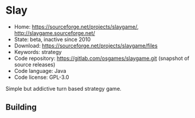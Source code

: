 # Slay

- Home: https://sourceforge.net/projects/slaygame/, http://slaygame.sourceforge.net/
- State: beta, inactive since 2010
- Download: https://sourceforge.net/projects/slaygame/files
- Keywords: strategy
- Code repository: https://gitlab.com/osgames/slaygame.git (snapshot of source releases)
- Code language: Java
- Code license: GPL-3.0

Simple but addictive turn based strategy game.

## Building
